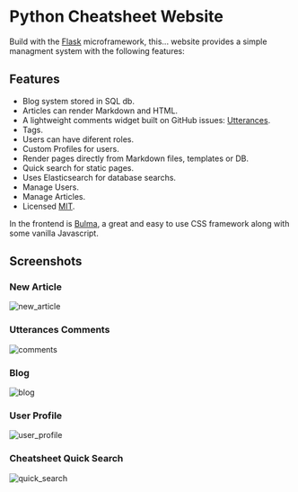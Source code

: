 # Python Cheatsheet Website

Build with the [Flask](http://flask.pocoo.org/) microframework, this... website provides a simple managment system with the following features:

## Features

- Blog system stored in SQL db.
- Articles can render Markdown and HTML.
- A lightweight comments widget built on GitHub issues: [Utterances](https://github.com/utterance/utterances).
- Tags.
- Users can have diferent roles.
- Custom Profiles for users.
- Render pages directly from Markdown files, templates or DB.
- Quick search for static pages.
- Uses Elasticsearch for database searchs.
- Manage Users.
- Manage Articles.
- Licensed [MIT](https://github.com/wilfredinni/pysheetBlog/blob/master/LICENSE).

In the frontend is [Bulma](https://github.com/jgthms/bulma), a great and easy to use CSS framework along with some vanilla Javascript.

## Screenshots

### New Article

![new_article](https://github.com/wilfredinni/pysheetBlog/blob/master/img/new_post.png)

### Utterances Comments

![comments](https://github.com/wilfredinni/pysheetBlog/blob/master/img/comments.png)

### Blog

![blog](https://github.com/wilfredinni/pysheetBlog/blob/master/img/blog.png)

### User Profile

![user_profile](https://github.com/wilfredinni/pysheetBlog/blob/master/img/profile.png)

### Cheatsheet Quick Search

![quick_search](https://github.com/wilfredinni/pysheetBlog/blob/master/img/quick_search.png)
